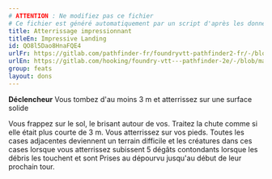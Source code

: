 ```yaml
---
# ATTENTION : Ne modifiez pas ce fichier
# Ce fichier est généré automatiquement par un script d'après les données du module Foundry VTT officiel et de sa traduction
title: Atterrissage impressionnant
titleEn: Impressive Landing
id: QO8l5Dao8HnaFQE4
urlFr: https://gitlab.com/pathfinder-fr/foundryvtt-pathfinder2-fr/-/blob/master/data/feats/QO8l5Dao8HnaFQE4.htm
urlEn: https://gitlab.com/hooking/foundry-vtt---pathfinder-2e/-/blob/master/packs/data/feats.db/impressive-landing.json
group: feats
layout: dons
---
```

**Déclencheur** Vous tombez d'au moins 3 m et atterrissez sur une surface solide

Vous frappez sur le sol, le brisant autour de vos. Traitez la chute comme si elle était plus courte de 3 m. Vous atterrissez sur vos pieds. Toutes les cases adjacentes deviennent un terrain difficile et les créatures dans ces cases lorsque vous atterrissez subissent 5 dégâts contondants lorsque les débris les touchent et sont <a class="entity-link" data-pack="pf2e.conditionspf2e" data-id="AJh5ex99aV6VTggg" draggable="true"><i class="fas fa-book-open"></i>Prises au dépourvu</a> jusqu'au début de leur prochain tour.


